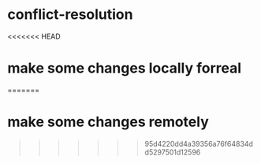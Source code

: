 # conflict-resolution

<<<<<<< HEAD
# make some changes locally forreal
=======
# make some changes remotely
>>>>>>> 95d4220dd4a39356a76f64834dd5297501d12596
